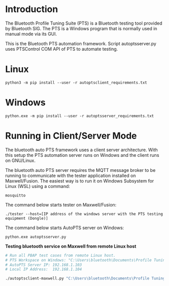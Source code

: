 # Introduction

The Bluetooth Profile Tuning Suite (PTS) is a Bluetooth testing tool provided by Bluetooth SIG. The PTS is a Windows program that is normally used in manual mode via its GUI.

This is the Bluetooth PTS automation framework. Script autoptsserver.py uses PTSControl COM API of PTS to automate testing.

# Linux

    python3 -m pip install --user -r autoptsclient_requirements.txt

# Windows

    python.exe -m pip install --user -r autoptsserver_requirements.txt

# Running in Client/Server Mode

The bluetooth auto PTS framework uses a client server architecture.
With this setup the PTS automation server runs on Windows and the client runs on GNU/Linux.

The bluetooth auto PTS server requires the MQTT message broker to be running to communicate
with the tester application installed on Maxwell/Fusion. The easiest way is to run it on Windows Subsystem for Linux (WSL) using a command:

    mosquitto

The command below starts tester on Maxwell/Fusion:

    ./tester --host=[IP address of the windows server with the PTS testing equipment (Dongle)]

The command below starts AutoPTS server on Windows:

    python.exe autoptsserver.py

**Testing bluetooth service on Maxwell from remote Linux host**

```bash
# Run all PBAP test cases from remote Linux host.
# PTS Workspace on Windows: "C:\Users\bluetooth\Documents\Profile Tuning Suite\Maxwell\Maxwell.pqw6"
# AutoPTS Server IP: 192.168.1.103
# Local IP Address:  192.168.1.104

./autoptsclient-maxwell.py "C:\Users\bluetooth\Documents\Profile Tuning Suite\Maxwell\Maxwell.pqw6" -i 192.168.1.103 -l 192.168.1.104 -c PBAP
```
